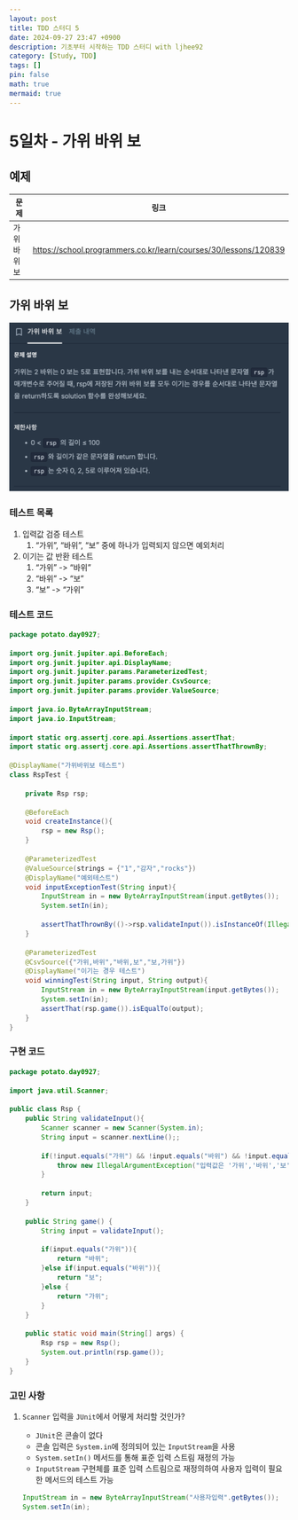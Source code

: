 ```yaml
---
layout: post
title: TDD 스터디 5
date: 2024-09-27 23:47 +0900
description: 기초부터 시작하는 TDD 스터디 with ljhee92
category: [Study, TDD]
tags: []
pin: false
math: true
mermaid: true
---
```


# 5일차 - 가위 바위 보

## 예제

|문제|링크|
|---|---|
|가위 바위 보|https://school.programmers.co.kr/learn/courses/30/lessons/120839|

## 가위 바위 보

![120839](/assets/img/rsp.png)

### 테스트 목록
1. 입력값 검증 테스트
    1. “가위”, “바위”, “보” 중에 하나가 입력되지 않으면 예외처리
2. 이기는 값 반환 테스트
    1. “가위” -> “바위”
    2. “바위” -> “보”
    3. “보” -> “가위”

### 테스트 코드
```java
package potato.day0927;

import org.junit.jupiter.api.BeforeEach;
import org.junit.jupiter.api.DisplayName;
import org.junit.jupiter.params.ParameterizedTest;
import org.junit.jupiter.params.provider.CsvSource;
import org.junit.jupiter.params.provider.ValueSource;

import java.io.ByteArrayInputStream;
import java.io.InputStream;

import static org.assertj.core.api.Assertions.assertThat;
import static org.assertj.core.api.Assertions.assertThatThrownBy;

@DisplayName("가위바위보 테스트")
class RspTest {

    private Rsp rsp;

    @BeforeEach
    void createInstance(){
        rsp = new Rsp();
    }

    @ParameterizedTest
    @ValueSource(strings = {"1","감자","rocks"})
    @DisplayName("예외테스트")
    void inputExceptionTest(String input){
        InputStream in = new ByteArrayInputStream(input.getBytes());
        System.setIn(in);

        assertThatThrownBy(()->rsp.validateInput()).isInstanceOf(IllegalArgumentException.class);
    }

    @ParameterizedTest
    @CsvSource({"가위,바위","바위,보","보,가위"})
    @DisplayName("이기는 경우 테스트")
    void winningTest(String input, String output){
        InputStream in = new ByteArrayInputStream(input.getBytes());
        System.setIn(in);
        assertThat(rsp.game()).isEqualTo(output);
    }
}
```

### 구현 코드
```java
package potato.day0927;

import java.util.Scanner;

public class Rsp {
    public String validateInput(){
        Scanner scanner = new Scanner(System.in);
        String input = scanner.nextLine();;

        if(!input.equals("가위") && !input.equals("바위") && !input.equals("보")) {
            throw new IllegalArgumentException("입력값은 '가위','바위','보' 중에 하나만 가능합니다.");
        }

        return input;
    }

    public String game() {
        String input = validateInput();

        if(input.equals("가위")){
            return "바위";
        }else if(input.equals("바위")){
            return "보";
        }else {
            return "가위";
        }
    }

    public static void main(String[] args) {
        Rsp rsp = new Rsp();
        System.out.println(rsp.game());
    }
}
```

### 고민 사항

1. `Scanner` 입력을 `JUnit`에서 어떻게 처리할 것인가?
    - `JUnit`은 콘솔이 없다
    - 콘솔 입력은 `System.in`에 정의되어 있는 `InputStream`을 사용
    - `System.setIn()` 메서드를 통해 표준 입력 스트림 재정의 가능
    - `InputStream` 구현체를 표준 입력 스트림으로 재정의하여 사용자 입력이 필요한 메서드의 테스트 가능
    
    ```java
    InputStream in = new ByteArrayInputStream("사용자입력".getBytes());
    System.setIn(in);
    ```